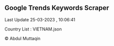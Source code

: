 

## Google Trends Keywords Scraper 
 
Last Update 25-03-2023 , 10:06:41

Country List :
VIETNAM.json



© Abdul Muttaqin 

